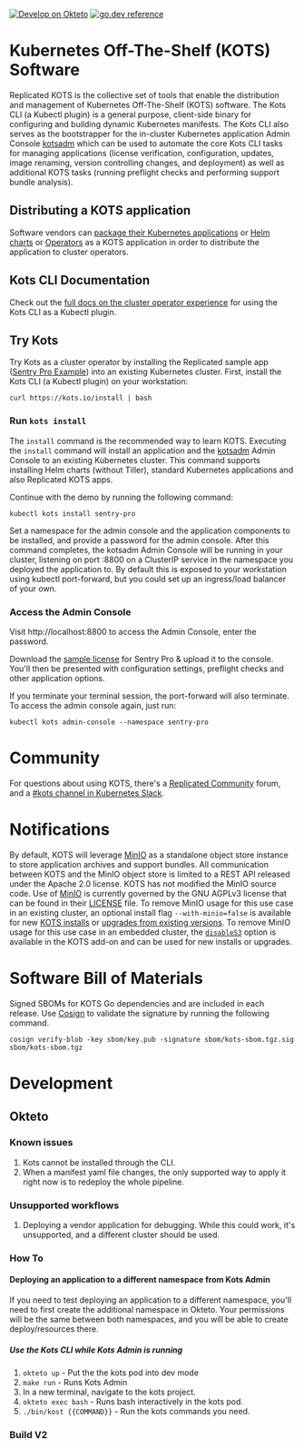 [![Develop on Okteto](https://okteto.com/develop-okteto.svg)](https://replicated.okteto.dev/deploy?repository=https://github.com/replicatedhq/kots)
[![go.dev reference](https://img.shields.io/badge/go.dev-reference-007d9c?logo=go&logoColor=white&style=flat-square)](https://pkg.go.dev/github.com/replicatedhq/kots)


# Kubernetes Off-The-Shelf (KOTS) Software
Replicated KOTS is the collective set of tools that enable the distribution and management of Kubernetes Off-The-Shelf (KOTS) software. The Kots CLI (a Kubectl plugin) is a general purpose, client-side binary for configuring and building dynamic Kubernetes manifests. The Kots CLI also serves as the bootstrapper for the in-cluster Kubernetes application Admin Console [kotsadm](https://github.com/replicatedhq/kots/tree/main/kotsadm) which can be used to automate the core Kots CLI tasks for managing applications (license verification, configuration, updates, image renaming, version controlling changes, and deployment) as well as additional KOTS tasks (running preflight checks and performing support bundle analysis).

## Distributing a KOTS application
Software vendors can [package their Kubernetes applications](https://docs.replicated.com/vendor/distributing-workflow) or [Helm charts](https://docs.replicated.com/vendor/helm-overview) or [Operators](https://docs.replicated.com/vendor/operator-packaging-about) as a KOTS application in order to distribute the application to cluster operators.

## Kots CLI Documentation
Check out the [full docs on the cluster operator experience](https://docs.replicated.com/reference/kots-cli-getting-started) for using the Kots CLI as a Kubectl plugin.

## Try Kots
Try Kots as a cluster operator by installing the Replicated sample app ([Sentry Pro Example](https://github.com/replicatedhq/kots-sentry/)) into an existing Kubernetes cluster. First, install the Kots CLI (a Kubectl plugin) on your workstation:
```
curl https://kots.io/install | bash
```

### Run `kots install`
The `install` command is the recommended way to learn KOTS. Executing the `install` command will install an application and the [kotsadm](https://github.com/replicatedhq/kotsadm) Admin Console to an existing Kubernetes cluster. This command supports installing Helm charts (without Tiller), standard Kubernetes applications and also Replicated KOTS apps.

Continue with the demo by running the following command:
```
kubectl kots install sentry-pro
```

Set a namespace for the admin console and the application components to be installed, and provide a password for the admin console. After this command completes, the kotsadm Admin Console will be running in your cluster, listening on port :8800 on a ClusterIP service in the namespace you deployed the application to. By default this is exposed to your workstation using kubectl port-forward, but you could set up an ingress/load balancer of your own.

### Access the Admin Console
Visit http://localhost:8800 to access the Admin Console, enter the password.

Download the [sample license](https://kots.io/sample-license) for Sentry Pro & upload it to the console. You'll then be presented with configuration settings, preflight checks and other application options.

If you terminate your terminal session, the port-forward will also terminate. To access the admin console again, just run:
```
kubectl kots admin-console --namespace sentry-pro
```

# Community

For questions about using KOTS, there's a [Replicated Community](https://help.replicated.com/community) forum, and a [#kots channel in Kubernetes Slack](https://kubernetes.slack.com/channels/kots).

# Notifications

By default, KOTS will leverage [MinIO](https://github.com/minio/minio) as a standalone object store instance to store application archives and support bundles. All communication between KOTS and the MinIO object store is limited to a REST API released under the Apache 2.0 license. KOTS has not modified the MinIO source code. Use of [MinIO](https://github.com/minio/minio) is currently governed by the GNU AGPLv3 license that can be found in their [LICENSE](https://github.com/minio/minio/blob/main/LICENSE) file. To remove MinIO usage for this use case in an existing cluster, an optional install flag `--with-minio=false` is available for new [KOTS installs](https://docs.replicated.com/reference/kots-cli-install) or [upgrades from existing versions](https://docs.replicated.com/reference/kots-cli-admin-console-upgrade). To remove MinIO usage for this use case in an embedded cluster, the [`disableS3`](https://kurl.sh/docs/add-ons/kotsadm#advanced-install-options) option is available in the KOTS add-on and can be used for new installs or upgrades.

# Software Bill of Materials
Signed SBOMs for KOTS Go dependencies and are included in each release.
Use [Cosign](https://github.com/sigstore/cosign) to validate the signature by running the following
command.
```shell
cosign verify-blob -key sbom/key.pub -signature sbom/kots-sbom.tgz.sig sbom/kots-sbom.tgz
```

# Development

## Okteto

### Known issues

1. Kots cannot be installed through the CLI.
2. When a manifest yaml file changes, the only supported way to apply it right now is to redeploy the whole pipeline.

### Unsupported workflows

1. Deploying a vendor application for debugging.  While this could work, it's unsupported, and a different cluster should be used. 

### How To

#### Deploying an application to a different namespace from Kots Admin

If you need to test deploying an application to a different namespace, you'll need to first create the additional namespace in Okteto.
Your permissions will be the same between both namespaces, and you will be able to create deploy/resources there.

##### Use the Kots CLI while Kots Admin is running

1. `okteto up` - Put the the kots pod into dev mode
2. `make run` - Runs Kots Admin
3. In a new terminal, navigate to the kots project.
4. `okteto exec bash` - Runs bash interactively in the kots pod.
5. `./bin/kost {{COMMAND}}` - Run the kots commands you need.

### Build V2
